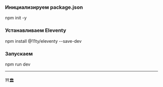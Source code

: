 ### Инициализируем package.json
npm init -y

### Устанавливаем Eleventy
npm install @11ty/eleventy --save-dev

### Запускаем
npm run dev

---
⛩️🏛️